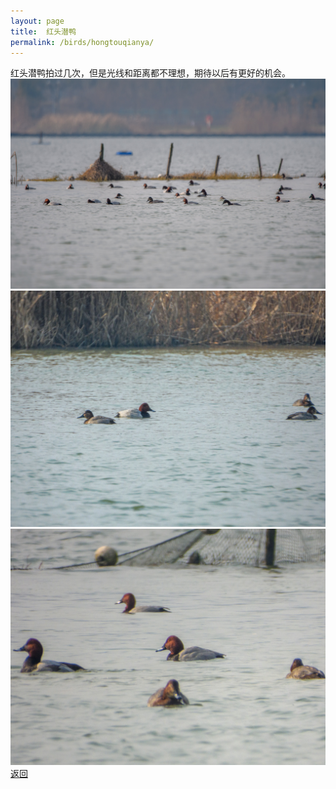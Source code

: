 ```yaml
---
layout: page
title: 	红头潜鸭
permalink: /birds/hongtouqianya/
---
```

红头潜鸭拍过几次，但是光线和距离都不理想，期待以后有更好的机会。
![](../picture/红头潜鸭/DSC_2718.jpg)
![](../picture/红头潜鸭/DSCN6844.jpg)
![](../picture/红头潜鸭/DSCN6852.jpg)
[返回](../../)
